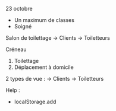 23 octobre

- Un maximum de classes
- Soigné

Salon de toilettage
-> Clients
-> Toiletteurs

Créneau
1) Toilettage
2) Déplacement à domicile

2 types de vue :
-> Clients
-> Toiletteurs



Help :
- localStorage.add
